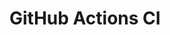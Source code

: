 # GitHub Actions CI





























































































































































































































































































































































































































































































































































































































































































































































































































































































































































































































































































































































































































































































































































































































































































































































































































































































































